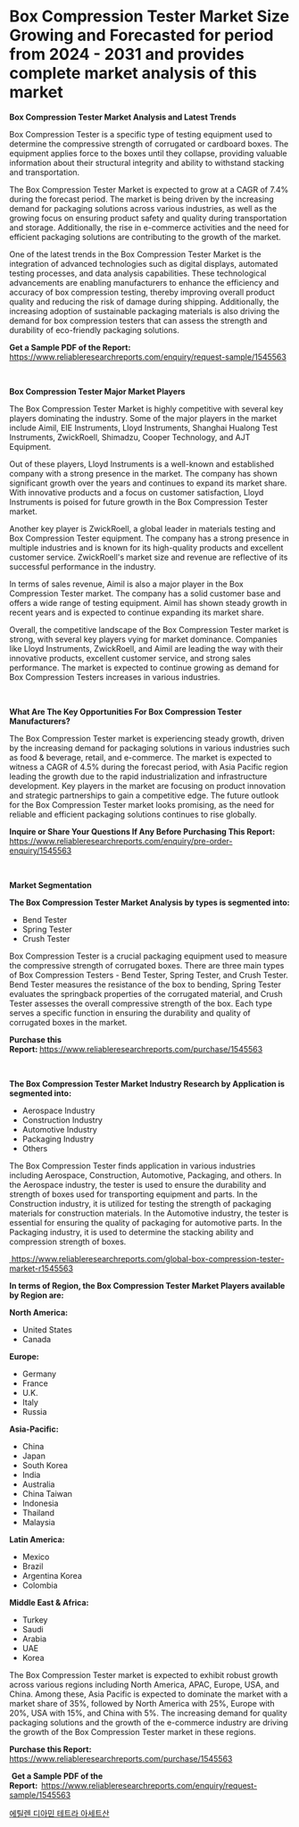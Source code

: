 <p><h1>Box Compression Tester Market Size Growing and Forecasted for period from 2024 - 2031 and provides complete market analysis of this market</h1></p><p><strong>Box Compression Tester Market Analysis and Latest Trends</strong></p>
<p><p>Box Compression Tester is a specific type of testing equipment used to determine the compressive strength of corrugated or cardboard boxes. The equipment applies force to the boxes until they collapse, providing valuable information about their structural integrity and ability to withstand stacking and transportation.</p><p>The Box Compression Tester Market is expected to grow at a CAGR of 7.4% during the forecast period. The market is being driven by the increasing demand for packaging solutions across various industries, as well as the growing focus on ensuring product safety and quality during transportation and storage. Additionally, the rise in e-commerce activities and the need for efficient packaging solutions are contributing to the growth of the market.</p><p>One of the latest trends in the Box Compression Tester Market is the integration of advanced technologies such as digital displays, automated testing processes, and data analysis capabilities. These technological advancements are enabling manufacturers to enhance the efficiency and accuracy of box compression testing, thereby improving overall product quality and reducing the risk of damage during shipping. Additionally, the increasing adoption of sustainable packaging materials is also driving the demand for box compression testers that can assess the strength and durability of eco-friendly packaging solutions.</p></p>
<p><strong>Get a Sample PDF of the Report:&nbsp;</strong> <a href="https://www.reliableresearchreports.com/enquiry/request-sample/1545563">https://www.reliableresearchreports.com/enquiry/request-sample/1545563</a></p>
<p>&nbsp;</p>
<p><strong>Box Compression Tester Major Market Players</strong></p>
<p><p>The Box Compression Tester Market is highly competitive with several key players dominating the industry. Some of the major players in the market include Aimil, EIE Instruments, Lloyd Instruments, Shanghai Hualong Test Instruments, ZwickRoell, Shimadzu, Cooper Technology, and AJT Equipment.</p><p>Out of these players, Lloyd Instruments is a well-known and established company with a strong presence in the market. The company has shown significant growth over the years and continues to expand its market share. With innovative products and a focus on customer satisfaction, Lloyd Instruments is poised for future growth in the Box Compression Tester market.</p><p>Another key player is ZwickRoell, a global leader in materials testing and Box Compression Tester equipment. The company has a strong presence in multiple industries and is known for its high-quality products and excellent customer service. ZwickRoell's market size and revenue are reflective of its successful performance in the industry.</p><p>In terms of sales revenue, Aimil is also a major player in the Box Compression Tester market. The company has a solid customer base and offers a wide range of testing equipment. Aimil has shown steady growth in recent years and is expected to continue expanding its market share.</p><p>Overall, the competitive landscape of the Box Compression Tester market is strong, with several key players vying for market dominance. Companies like Lloyd Instruments, ZwickRoell, and Aimil are leading the way with their innovative products, excellent customer service, and strong sales performance. The market is expected to continue growing as demand for Box Compression Testers increases in various industries.</p></p>
<p>&nbsp;</p>
<p><strong>What Are The Key Opportunities For Box Compression Tester Manufacturers?</strong></p>
<p><p>The Box Compression Tester market is experiencing steady growth, driven by the increasing demand for packaging solutions in various industries such as food & beverage, retail, and e-commerce. The market is expected to witness a CAGR of 4.5% during the forecast period, with Asia Pacific region leading the growth due to the rapid industrialization and infrastructure development. Key players in the market are focusing on product innovation and strategic partnerships to gain a competitive edge. The future outlook for the Box Compression Tester market looks promising, as the need for reliable and efficient packaging solutions continues to rise globally.</p></p>
<p><strong>Inquire or Share Your Questions If Any Before Purchasing This Report:</strong> <a href="https://www.reliableresearchreports.com/enquiry/pre-order-enquiry/1545563">https://www.reliableresearchreports.com/enquiry/pre-order-enquiry/1545563</a></p>
<p>&nbsp;</p>
<p><strong>Market Segmentation</strong></p>
<p><strong>The Box Compression Tester Market Analysis by types is segmented into:</strong></p>
<p><ul><li>Bend Tester</li><li>Spring Tester</li><li>Crush Tester</li></ul></p>
<p><p>Box Compression Tester is a crucial packaging equipment used to measure the compressive strength of corrugated boxes. There are three main types of Box Compression Testers - Bend Tester, Spring Tester, and Crush Tester. Bend Tester measures the resistance of the box to bending, Spring Tester evaluates the springback properties of the corrugated material, and Crush Tester assesses the overall compressive strength of the box. Each type serves a specific function in ensuring the durability and quality of corrugated boxes in the market.</p></p>
<p><strong>Purchase this Report:&nbsp;</strong><a href="https://www.reliableresearchreports.com/purchase/1545563">https://www.reliableresearchreports.com/purchase/1545563</a></p>
<p>&nbsp;</p>
<p><strong>The Box Compression Tester Market Industry Research by Application is segmented into:</strong></p>
<p><ul><li>Aerospace Industry</li><li>Construction Industry</li><li>Automotive Industry</li><li>Packaging Industry</li><li>Others</li></ul></p>
<p><p>The Box Compression Tester finds application in various industries including Aerospace, Construction, Automotive, Packaging, and others. In the Aerospace industry, the tester is used to ensure the durability and strength of boxes used for transporting equipment and parts. In the Construction industry, it is utilized for testing the strength of packaging materials for construction materials. In the Automotive industry, the tester is essential for ensuring the quality of packaging for automotive parts. In the Packaging industry, it is used to determine the stacking ability and compression strength of boxes.</p></p>
<p><a href="https://www.reliableresearchreports.com/global-box-compression-tester-market-r1545563">&nbsp;https://www.reliableresearchreports.com/global-box-compression-tester-market-r1545563</a></p>
<p><strong>In terms of Region, the Box Compression Tester Market Players available by Region are:</strong></p>
<p>
    <p> <strong> North America: </strong>
        <ul>
            <li>United States</li>
            <li>Canada</li>
        </ul>
        </p> 
    <p> <strong> Europe: </strong>
        <ul>
            <li>Germany</li>
            <li>France</li>
            <li>U.K.</li>
            <li>Italy</li>
            <li>Russia</li>
        </ul>
        </p> 
    <p> <strong> Asia-Pacific: </strong>
        <ul>
            <li>China</li>
            <li>Japan</li>
            <li>South Korea</li>
            <li>India</li>
            <li>Australia</li>
            <li>China Taiwan</li>
            <li>Indonesia</li>
            <li>Thailand</li>
            <li>Malaysia</li>
        </ul>
        </p> 
    <p> <strong> Latin America: </strong>
        <ul>
            <li>Mexico</li>
            <li>Brazil</li>
            <li>Argentina Korea</li>
            <li>Colombia</li>
        </ul>
        </p> 
    <p> <strong> Middle East & Africa: </strong>
        <ul>
            <li>Turkey</li>
            <li>Saudi</li>
            <li>Arabia</li>
            <li>UAE</li>
            <li>Korea</li>
        </ul>
    </p>
    </p>
<p><p>The Box Compression Tester market is expected to exhibit robust growth across various regions including North America, APAC, Europe, USA, and China. Among these, Asia Pacific is expected to dominate the market with a market share of 35%, followed by North America with 25%, Europe with 20%, USA with 15%, and China with 5%. The increasing demand for quality packaging solutions and the growth of the e-commerce industry are driving the growth of the Box Compression Tester market in these regions.</p></p>
<p><strong>Purchase this Report: </strong><a href="https://www.reliableresearchreports.com/purchase/1545563">https://www.reliableresearchreports.com/purchase/1545563</a></p>
<p>&nbsp;<strong>Get a Sample PDF of the Report:&nbsp;&nbsp;</strong><a href="https://www.reliableresearchreports.com/enquiry/request-sample/1545563">https://www.reliableresearchreports.com/enquiry/request-sample/1545563</a></p>
<p><strong></strong></p>
<p><p><a href="https://github.com/sougarounis/Market-Research-Report-List-3/blob/main/435169325672.md">에틸렌 디아민 테트라 아세트산</a></p></p>